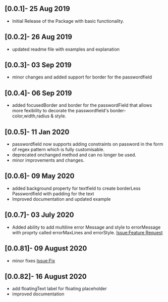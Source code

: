 ## [0.0.1]- 25 Aug 2019

* Initial Release of the Package with basic functionality.

## [0.0.2]- 26 Aug 2019

* updated readme file with examples and explanation

## [0.0.3]- 03 Sep 2019

* minor changes and added support for border for the passwordfield

## [0.0.4]- 06 Sep 2019

* added focusedBorder and border for the passwordField that allows more fexibility to decorate the passwordfield's border- color,width,radius & style.

## [0.0.5]- 11 Jan 2020

* passwordfield now supports adding constraints on password in the form of regex pattern which is fully customisable. 
* deprecated onchanged method and can no longer be used.
* minor improvements and changes.

## [0.0.6]- 09 May 2020
* added background property for textfield to create borderLess Passwordfield with padding for the text
* Improved documentation and updated example

## [0.0.7]- 03 July 2020
* Added ability to add multiline error Message and style to errorMessage with proprty called errorMaxLines and errorStyle. [Issue:Feature Request](https://github.com/maheshmnj/passwordfield-flutter-package/issues/2
) 
## [0.0.81]- 09 August 2020
* minor fixes [Issue:Fix](https://github.com/maheshmnj/passwordfield-flutter-package/issues/3)

## [0.0.82]- 16 August 2020
* add floatingText label for floating placeholder
* improved documentation 


